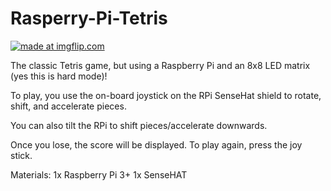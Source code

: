 # Rasperry-Pi-Tetris

<a href="https://imgflip.com/gif/3nxheg"><img src="https://i.imgflip.com/3nxheg.gif" title="made at imgflip.com"/></a>

The classic Tetris game, but using a Raspberry Pi and an 8x8 LED matrix (yes this is hard mode)!

To play, you use the on-board joystick on the RPi SenseHat shield to rotate, shift, and accelerate pieces.

You can also tilt the RPi to shift pieces/accelerate downwards. 

Once you lose, the score will be displayed. To play again, press the joy stick.

Materials:
1x Raspberry Pi 3+
1x SenseHAT
